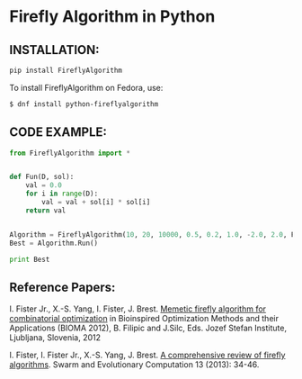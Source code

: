 # Firefly Algorithm in Python

## INSTALLATION:

```sh
pip install FireflyAlgorithm
```
To install FireflyAlgorithm on Fedora, use:
```sh
$ dnf install python-fireflyalgorithm
```

## CODE EXAMPLE:

```python
from FireflyAlgorithm import *


def Fun(D, sol):
    val = 0.0
    for i in range(D):
        val = val + sol[i] * sol[i]
    return val


Algorithm = FireflyAlgorithm(10, 20, 10000, 0.5, 0.2, 1.0, -2.0, 2.0, Fun)
Best = Algorithm.Run()

print Best
```

## Reference Papers:

I. Fister Jr.,  X.-S. Yang,  I. Fister, J. Brest. [Memetic firefly algorithm for combinatorial optimization](http://www.iztok-jr-fister.eu/static/publications/44.pdf) in Bioinspired Optimization Methods and their Applications (BIOMA 2012), B. Filipic and J.Silc, Eds. 
Jozef Stefan Institute, Ljubljana, Slovenia, 2012 

I. Fister, I. Fister Jr.,  X.-S. Yang, J. Brest. [A comprehensive review of firefly algorithms](http://www.iztok-jr-fister.eu/static/publications/23.pdf). Swarm and Evolutionary Computation 13 (2013): 34-46.
